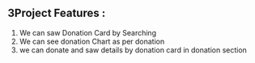 ## 3Project Features :
1. We can saw Donation Card by Searching
2. We can see donation Chart as per donation
3. we can donate and saw details by donation card in donation section
